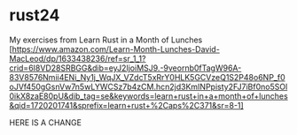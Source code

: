 # rust24
My exercises from Learn Rust in a Month of Lunches
[https://www.amazon.com/Learn-Month-Lunches-David-MacLeod/dp/1633438236/ref=sr_1_1?crid=6I8VD28SRBGG&dib=eyJ2IjoiMSJ9.-9veornb0fTagW96A-83V8576Nmii4ENi_Ny1j_WqJX_VZdcT5xRrY0HLK5GCVzeQ1S2P48o6NP_f0oJVf450gGsnVw7n5wLYWCSz7b4zCM.hcn2jd3KmINPpisty2FJ7iBf0no5SOl0ikX8zaE80pU&dib_tag=se&keywords=learn+rust+in+a+month+of+lunches&qid=1720201741&sprefix=learn+rust+%2Caps%2C371&sr=8-1]

HERE IS A CHANGE